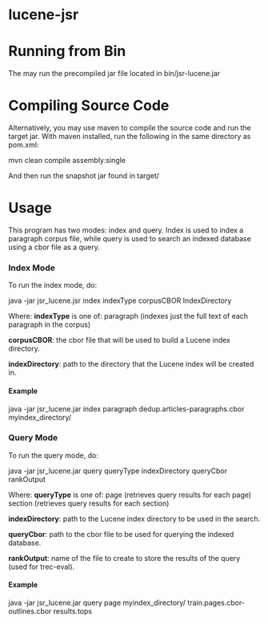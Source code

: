 # lucene-jsr


# Running from Bin

The may run the precompiled jar file located in bin/jsr-lucene.jar

# Compiling Source Code
Alternatively, you may use maven to compile the source code and run the target jar.
With maven installed, run the following in the same directory as pom.xml:

mvn clean compile assembly:single

And then run the snapshot jar found in target/

# Usage

This program has two modes: index and query.
Index is used to index a paragraph corpus file, while query is used to search an indexed database using a cbor file as a query.

### Index Mode
To run the index mode, do:

java -jar jsr_lucene.jsr index indexType corpusCBOR IndexDirectory

Where:
**indexType** is one of:
    paragraph (indexes just the full text of each paragraph in the corpus)

**corpusCBOR**: the cbor file that will be used to build a Lucene index directory.

**indexDirectory**: path to the directory that the Lucene index will be created in.


#### Example
java -jar jsr_lucene.jar index paragraph dedup.articles-paragraphs.cbor myindex_directory/

### Query Mode
To run the query mode, do:

java -jar jsr_lucene.jar query queryType indexDirectory queryCbor rankOutput

Where:
**queryType** is one of:
    page (retrieves query results for each page)
    section (retrieves query results for each section)
    
**indexDirectory**: path to the Lucene index directory to be used in the search.

**queryCbor**: path to the cbor file to be used for querying the indexed database.

**rankOutput**: name of the file to create to store the results of the query (used for trec-eval).

#### Example
java -jar jsr_lucene.jar query page myindex_directory/ train.pages.cbor-outlines.cbor results.tops
